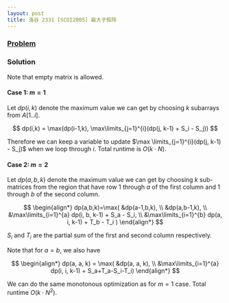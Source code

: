 ```yaml
---
layout: post
title: 洛谷 2331 [SCOI2005] 最大子矩阵
---
```


### [Problem](https://www.luogu.org/problem/show?pid=2331)

### Solution
Note that empty matrix is allowed.

#### Case 1: $m=1$
Let $dp(i,k)$ denote the maximum value we can get by choosing $k$ subarrays
from $A[1..i]$.

$$
dp(i,k) = \max(dp(i-1,k), \max\limits_{j=1}^{i}(dp(j, k-1) + S_i - S_j))
$$

Therefore we can keep a variable to update $\max \limits_{j=1}^{i}(dp(j, k-1) - S_j)$ when we loop through $i$.
Total runtime is $O(k\cdot N)$.

#### Case 2: $m=2$
Let $dp(a,b,k)$ denote the maximum value we can get by choosing $k$ sub-matrices from the region that have row $1$ through $a$ of the first column and $1$ through $b$ of the second column.

$$
\begin{align*}
dp(a,b,k)=\max(
  &dp(a-1,b,k), \\
  &dp(a,b-1,k), \\
  &\max\limits_{i=1}^{a} dp(i, b, k-1) + S_a - S_i, \\
  &\max\limits_{i=1}^{b} dp(a, i, k-1) + T_b - T_i
   )
\end{align*}
$$

$S_i$ and $T_i$ are the partial sum of the first and second column respectively.

Note that for $a=b$, we also have

$$
\begin{align*}
dp(a, a, k) = \max(
  &dp(a, a, k), \\
  &\max\limits_{i=1}^{a} dp(i, i, k-1) + S_a+T_a-S_i-T_i)
\end{align*}
$$

We can do the same monotonous optimization as for $m=1$ case. Total runtime
$O(k\cdot N^2)$.
